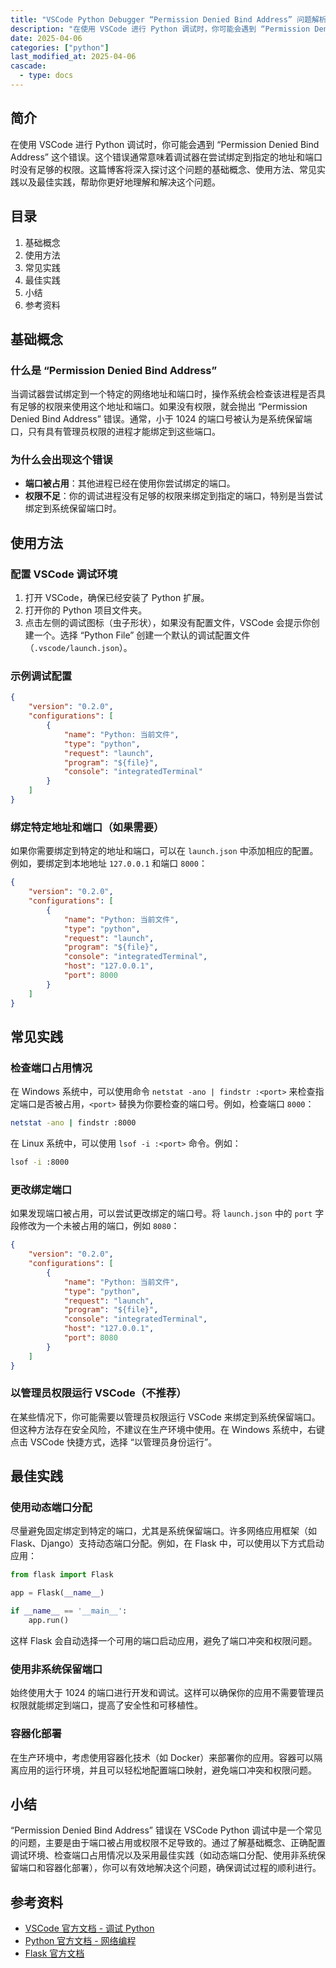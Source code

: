 ```yaml
---
title: "VSCode Python Debugger “Permission Denied Bind Address” 问题解析与实践"
description: "在使用 VSCode 进行 Python 调试时，你可能会遇到 “Permission Denied Bind Address” 这个错误。这个错误通常意味着调试器在尝试绑定到指定的地址和端口时没有足够的权限。这篇博客将深入探讨这个问题的基础概念、使用方法、常见实践以及最佳实践，帮助你更好地理解和解决这个问题。"
date: 2025-04-06
categories: ["python"]
last_modified_at: 2025-04-06
cascade:
  - type: docs
---
```



## 简介
在使用 VSCode 进行 Python 调试时，你可能会遇到 “Permission Denied Bind Address” 这个错误。这个错误通常意味着调试器在尝试绑定到指定的地址和端口时没有足够的权限。这篇博客将深入探讨这个问题的基础概念、使用方法、常见实践以及最佳实践，帮助你更好地理解和解决这个问题。

<!-- more -->
## 目录
1. 基础概念
2. 使用方法
3. 常见实践
4. 最佳实践
5. 小结
6. 参考资料

## 基础概念
### 什么是 “Permission Denied Bind Address”
当调试器尝试绑定到一个特定的网络地址和端口时，操作系统会检查该进程是否具有足够的权限来使用这个地址和端口。如果没有权限，就会抛出 “Permission Denied Bind Address” 错误。通常，小于 1024 的端口号被认为是系统保留端口，只有具有管理员权限的进程才能绑定到这些端口。

### 为什么会出现这个错误
- **端口被占用**：其他进程已经在使用你尝试绑定的端口。
- **权限不足**：你的调试进程没有足够的权限来绑定到指定的端口，特别是当尝试绑定到系统保留端口时。

## 使用方法
### 配置 VSCode 调试环境
1. 打开 VSCode，确保已经安装了 Python 扩展。
2. 打开你的 Python 项目文件夹。
3. 点击左侧的调试图标（虫子形状），如果没有配置文件，VSCode 会提示你创建一个。选择 “Python File” 创建一个默认的调试配置文件（`.vscode/launch.json`）。

### 示例调试配置
```json
{
    "version": "0.2.0",
    "configurations": [
        {
            "name": "Python: 当前文件",
            "type": "python",
            "request": "launch",
            "program": "${file}",
            "console": "integratedTerminal"
        }
    ]
}
```

### 绑定特定地址和端口（如果需要）
如果你需要绑定到特定的地址和端口，可以在 `launch.json` 中添加相应的配置。例如，要绑定到本地地址 `127.0.0.1` 和端口 `8000`：
```json
{
    "version": "0.2.0",
    "configurations": [
        {
            "name": "Python: 当前文件",
            "type": "python",
            "request": "launch",
            "program": "${file}",
            "console": "integratedTerminal",
            "host": "127.0.0.1",
            "port": 8000
        }
    ]
}
```

## 常见实践
### 检查端口占用情况
在 Windows 系统中，可以使用命令 `netstat -ano | findstr :<port>` 来检查指定端口是否被占用，`<port>` 替换为你要检查的端口号。例如，检查端口 `8000`：
```bash
netstat -ano | findstr :8000
```

在 Linux 系统中，可以使用 `lsof -i :<port>` 命令。例如：
```bash
lsof -i :8000
```

### 更改绑定端口
如果发现端口被占用，可以尝试更改绑定的端口号。将 `launch.json` 中的 `port` 字段修改为一个未被占用的端口，例如 `8080`：
```json
{
    "version": "0.2.0",
    "configurations": [
        {
            "name": "Python: 当前文件",
            "type": "python",
            "request": "launch",
            "program": "${file}",
            "console": "integratedTerminal",
            "host": "127.0.0.1",
            "port": 8080
        }
    ]
}
```

### 以管理员权限运行 VSCode（不推荐）
在某些情况下，你可能需要以管理员权限运行 VSCode 来绑定到系统保留端口。但这种方法存在安全风险，不建议在生产环境中使用。在 Windows 系统中，右键点击 VSCode 快捷方式，选择 “以管理员身份运行”。

## 最佳实践
### 使用动态端口分配
尽量避免固定绑定到特定的端口，尤其是系统保留端口。许多网络应用框架（如 Flask、Django）支持动态端口分配。例如，在 Flask 中，可以使用以下方式启动应用：
```python
from flask import Flask

app = Flask(__name__)

if __name__ == '__main__':
    app.run()
```
这样 Flask 会自动选择一个可用的端口启动应用，避免了端口冲突和权限问题。

### 使用非系统保留端口
始终使用大于 1024 的端口进行开发和调试。这样可以确保你的应用不需要管理员权限就能绑定到端口，提高了安全性和可移植性。

### 容器化部署
在生产环境中，考虑使用容器化技术（如 Docker）来部署你的应用。容器可以隔离应用的运行环境，并且可以轻松地配置端口映射，避免端口冲突和权限问题。

## 小结
“Permission Denied Bind Address” 错误在 VSCode Python 调试中是一个常见的问题，主要是由于端口被占用或权限不足导致的。通过了解基础概念、正确配置调试环境、检查端口占用情况以及采用最佳实践（如动态端口分配、使用非系统保留端口和容器化部署），你可以有效地解决这个问题，确保调试过程的顺利进行。

## 参考资料
- [VSCode 官方文档 - 调试 Python](https://code.visualstudio.com/docs/python/debugging)
- [Python 官方文档 - 网络编程](https://docs.python.org/3/library/socket.html)
- [Flask 官方文档](https://flask.palletsprojects.com/en/2.2.x/)